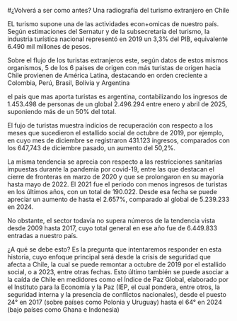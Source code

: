 #¿Volverá a ser como antes? Una radiografía del turismo extranjero en Chile

EL turismo supone una de las actividades econ+omicas de nuestro país. Según estimaciones del Sernatur y de la subsecretaría del turismo, la industria turística nacional representó en 2019 un 3,3% del PIB, equivalente 6.490 mil millones de pesos. 

Sobre el flujo de los turistas extranjeros este, según datos de estos mismos organismos, 5 de los 6 paises de origen con más turistas de origen hacia Chile provienen de América Latina, destacando en orden creciente a Colombia, Perú, Brasil, Bolivia y Argentina

el pais que mas aporta turistas es argentina, contabilizando los ingresos de 1.453.498 de personas de un global 2.496.294 entre enero y abril de 2025, suponiendo más de un 50% del total.

El fujo de turistas muestra indicios de recuperación con respecto a los meses que sucedieron el estallido social de octubre de 2019, por ejemplo, en cuyo mes de diciembre se registraron 431.123 ingresos, comparados con los 647,743 de diciembre pasado, un aumento del 50,2%.

La misma tendencia se aprecia con respecto a las restricciones sanitarias impuestas durante la pandemia por covid-19, entre las que destacan el cierre de fronteras en marzo de 2020 y que se prolongaron en su mayoría hasta mayo de 2022. El 2021 fue el periodo con menos ingresos de turistas en los últimos años, con un total de 190.022. Desde esa fecha se puede apreciar un aumento de hasta el 2.657%, comparado al global de 5.239.233 en 2024.

No obstante, el sector todavía no supera números de la tendencia vista desde 2009 hasta 2017, cuyo total general en ese año fue de 6.449.833 entradas a nuestro país. 

¿A qué se debe esto?  Es la pregunta que intentaremos responder en esta historia, cuyo enfoque principal será desde la crisis de seguridad que afecta a Chile, la cual se puede remontar a octubre de 2019 por el estallido social, o a 2023, entre otras fechas. Esto último también se puede asociar a la caída de Chile en medidores como el Índice de Paz Global, elaborado por el Instituto para la Economía y la Paz (IEP, el cual pondera, entre otros, la seguridad interna y la presencia de conflictos nacionales), desde el puesto 24° en 2017 (sobre países como Polonia y Uruguay) hasta el 64° en 2024 (bajo países como Ghana e Indonesia)
